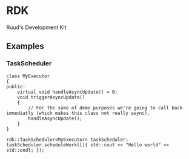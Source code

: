 # RDK

Ruud's Development Kit

## Examples

### TaskScheduler

    class MyExecutor
    {
    public:
        virtual void handleAsyncUpdate() = 0;
        void triggerAsyncUpdate()
        {
            // For the sake of demo purposes we're going to call back immediatly (which makes this class not really async).
            handleAsyncUpdate();
        }
    }

    rdk::TaskScheduler<MyExecutor> taskScheduler;
    taskScheduler.scheduleWork([]{ std::cout << "Hello world" << std::endl; });

